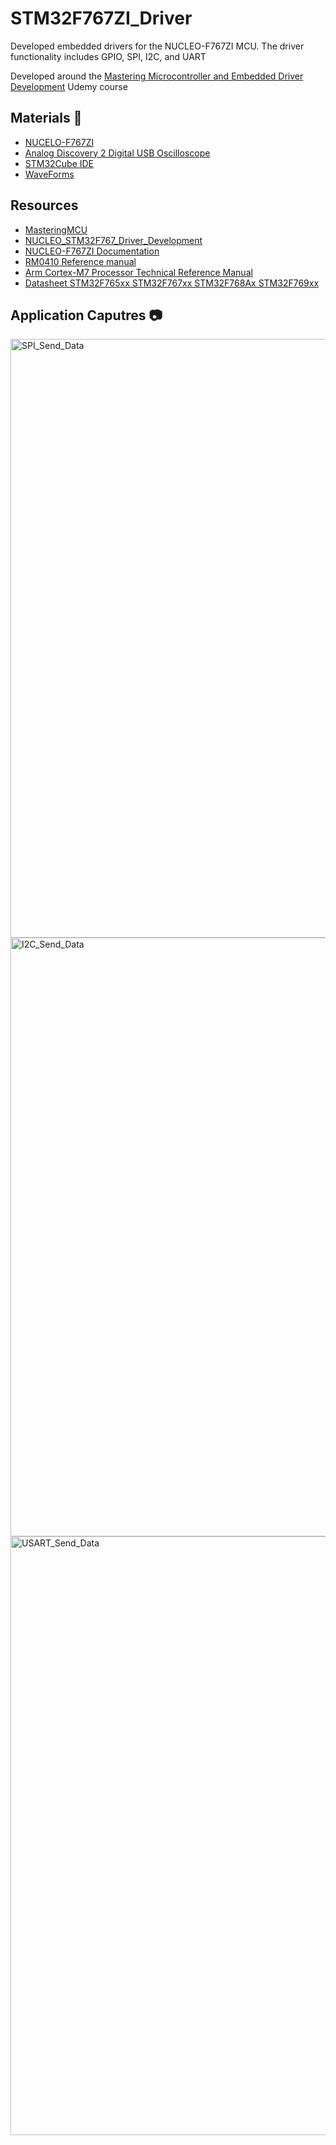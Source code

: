# STM32F767ZI_Driver
Developed embedded drivers for the NUCLEO-F767ZI MCU. The driver functionality includes GPIO, SPI, I2C, and UART

Developed around the [Mastering Microcontroller and Embedded Driver Development](https://www.udemy.com/course/mastering-microcontroller-with-peripheral-driver-development/) Udemy course

## Materials 🔨 
* [NUCELO-F767ZI](https://www.st.com/en/evaluation-tools/nucleo-f767zi.html)
* [Analog Discovery 2 Digital USB Oscilloscope](https://digilent.com/shop/analog-discovery-2-100ms-s-usb-oscilloscope-logic-analyzer-and-variable-power-supply/)
* [STM32Cube IDE](https://www.st.com/en/development-tools/stm32cubeide.html)
* [WaveForms](https://digilent.com/shop/software/digilent-waveforms/)

## Resources 
* [MasteringMCU](https://github.com/niekiran/MasteringMCU/tree/master)
* [NUCLEO_STM32F767_Driver_Development](https://github.com/JohannesRgnr/NUCLEO_STM32F767_Driver_Development/tree/main)
* [NUCLEO-F767ZI Documentation](https://www.st.com/en/evaluation-tools/nucleo-f767zi.html#documentation)
* [RM0410 Reference manual](https://www.st.com/resource/en/reference_manual/rm0410-stm32f76xxx-and-stm32f77xxx-advanced-armbased-32bit-mcus-stmicroelectronics.pdf)
* [Arm Cortex-M7 Processor Technical Reference Manual](https://documentation-service.arm.com/static/5e906b038259fe2368e2a7bb?token=)
* [Datasheet STM32F765xx STM32F767xx STM32F768Ax STM32F769xx](https://www.st.com/resource/en/datasheet/stm32f765bi.pdf)

## Application Caputres 📷

<img width="958" alt="SPI_Send_Data" src="https://github.com/Raziz1/STM32F767ZI_Driver/assets/73625971/8ff78b48-3029-4ecc-817a-1f4fc4dbe99d">

<img width="958" alt="I2C_Send_Data" src="https://github.com/Raziz1/STM32F767ZI_Driver/assets/73625971/1c7e21f6-3998-4e78-9ae5-1b8ab7c34435">

<img width="958" alt="USART_Send_Data" src="https://github.com/Raziz1/STM32F767ZI_Driver/assets/73625971/9cc81da4-2477-4a14-a4dd-9d7fdc9aa060">


